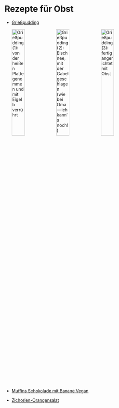 Rezepte für Obst
=====================

* [Grießpudding](Grießpudding.txt)

  <img src="../../pics/Grießpudding.1.jpg" width="30%" alt="Grießpudding (1): von der heißen Platte genommen und mit Eigelb verrührt" title="Grießpudding (1):&#10;von der heißen Platte genommen und mit Eigelb verrührt" />
  <img src="../../pics/Grießpudding.2.jpg" width="30%" alt="Grießpudding (2): Eischnee, mit der Gabel geschlagen (wie bei Oma — ich kann’s noch!)" title="Grießpudding (2):&#10;Eischnee, mit der Gabel geschlagen&#10;(wie bei Oma — ich kann’s noch!)" />
  <img src="../../pics/Grießpudding.3.jpg" width="30%" alt="Grießpudding (3): fertig angerichtet mit Obst" title="Grießpudding (3):&#10;fertig angerichtet mit Obst" />
* [Muffins Schokolade mit Banane Vegan](vegan_schoki_bananen_muffins.md)
* [Zichorien-Orangensalat](Zichorien-Orangensalat.txt)
